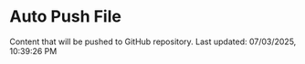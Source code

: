 # Auto Push File

Content that will be pushed to GitHub repository.
Last updated: 07/03/2025, 10:39:26 PM